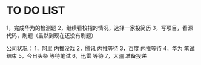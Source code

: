 # TO DO LIST
1，完成华为的检测题
2，继续看校招的情况，选择一家投简历
3，写项目，看源代码，刷题（虽然到现在还没有刷题）

公司状况：
1，阿里 内推没戏
2，腾讯 内推等待
3，百度 内推等待
4，华为 笔试结束
5，今日头条 等待笔试
6，迅雷 等待
7，大疆 准备投递

